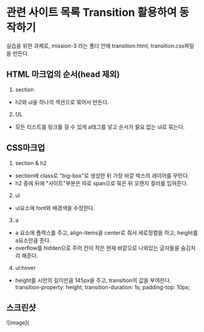 # 관련 사이트 목록 Transition 활용하여 동작하기
실습을 위한 과제로, mission-3 라는 폴더 안에 transition.html, transition.css파일을 만든다.

## HTML 마크업의 순서(head 제외)


1. section
- h2와 ul을 하나의 섹션으로 묶어서 만든다.

2. UL
- 모든 리스트를 링크를 걸 수 있게 a태그를 넣고 순서가 필요 없는 ul로 묶는다.


## CSS마크업


1. section & h2
- section에 class로 "big-box"로 생성한 뒤 가장 바깥 박스의 레이어를 꾸민다.
- h2 중에 뒤에 "사이트"부분은 따로 span으로 묶은 뒤 오렌지 컬러를 입혀준다.

2. ul
- ul요소에 font와 배경색을 수정한다.

3. a
- a 요소에 플렉스를 주고, align-items을 center로 줘서 세로정렬을 하고, height를 a요소만큼 준다.
- overflow를 hidden으로 주어 칸이 작은 현재 바깥으로 나와있는 글자들을 숨김처리 해준다.

4. ul:hover
- height를 시안의 길이만큼 145px을 주고, transition의 값을 부여한다.
  transition-property: height;
  transition-duration: 1s;
  padding-top: 10px;

## 스크린샷
![image](
